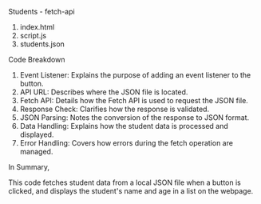 Students - fetch-api
1. index.html
2. script.js
3. students.json

Code Breakdown
1. Event Listener: Explains the purpose of adding an event listener to the button.
2. API URL: Describes where the JSON file is located.
3. Fetch API: Details how the Fetch API is used to request the JSON file.
4. Response Check: Clarifies how the response is validated.
5. JSON Parsing: Notes the conversion of the response to JSON format.
6. Data Handling: Explains how the student data is processed and displayed.
7. Error Handling: Covers how errors during the fetch operation are managed.

In Summary,

This code fetches student data from a local JSON file when a button is clicked, and displays the student's name and age in a list on the webpage.